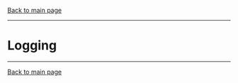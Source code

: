 [Back to main page](https://g-farrow.github.io/boto3_batch_utils)

---------------------------

# Logging




---------------------------
[Back to main page](https://g-farrow.github.io/boto3_batch_utils)